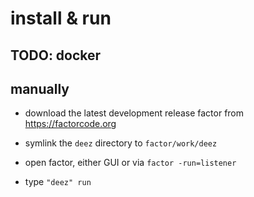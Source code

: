 # install & run
## TODO: docker

## manually
- download the latest development release factor from https://factorcode.org

- symlink the `deez` directory to `factor/work/deez`

- open factor, either GUI or via `factor -run=listener`

- type `"deez" run` 